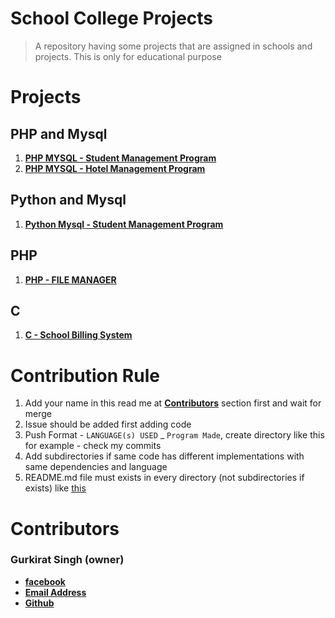 # School College Projects
> A repository having some projects that are assigned in schools and projects. This is only for educational purpose

# Projects
## PHP and Mysql
1. [**PHP MYSQL - Student Management Program**](https://github.com/tbhaxor/school_college_projects/tree/master/STUDENT_MANAGEMENT_IN_PHP_MYSQL)
2. [**PHP MYSQL - Hotel Management Program**](https://github.com/tbhaxor/school_college_projects/tree/master/HOTEL_MANAGEMENT_IN_PHP_MYSQL)
## Python and Mysql
1. [**Python Mysql - Student Management Program**](https://github.com/tbhaxor/school_college_projects/tree/master/STUDENT_MANAGEMENT_IN_PYTHON)
## PHP
1. [**PHP - FILE MANAGER**](https://github.com/tbhaxor/school_college_projects/tree/master/PHP%20-%20File%20Manager)

## C
1. [**C - School Billing System**](https://github.com/tbhaxor/school_college_projects/tree/master/C_SCHOOL_BILLING_PROGRAM)

# Contribution Rule
1. Add your name in this read me at [**Contributors**](#contributors) section first and wait for merge
2. Issue should be added first adding code
3. Push Format - `LANGUAGE(s) USED` _ `Program Made`, create directory like this  for example -  check my commits
4. Add subdirectories if same code has different implementations with same dependencies and language
5. README.md file must exists in every directory (not subdirectories if exists) like [this](https://github.com/tbhaxor/school_college_projects/blob/master/STUDENT_MANAGEMENT_IN_PHP_MYSQL/README.md)

# Contributors
### Gurkirat Singh (owner)
+ [**facebook**](https://facebook.com/gurkirat.py)
+ [**Email Address**](mailto:tbhaxor@gmail.com)
+ [**Github**](https://github.com/tbhaxor)
